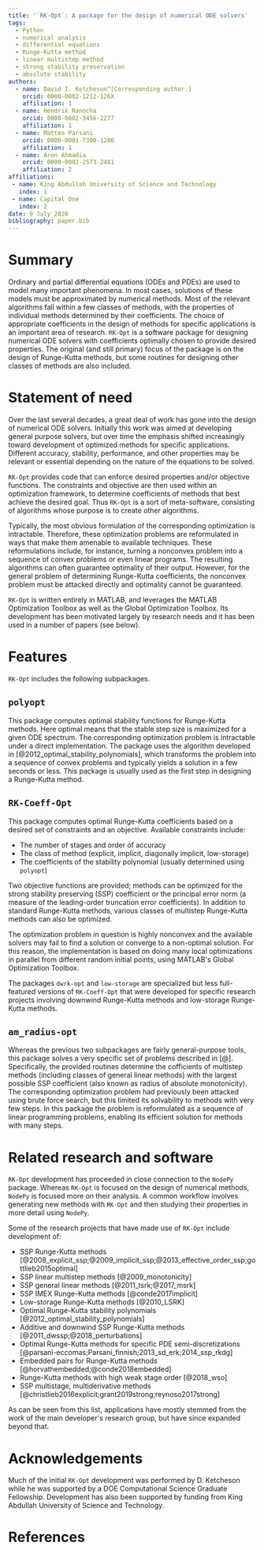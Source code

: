 ```yaml
---
title: '`RK-Opt`: A package for the design of numerical ODE solvers'
tags:
  - Python
  - numerical analysis
  - differential equations
  - Runge-Kutta method
  - linear multistep method
  - strong stability preservation
  - absolute stability
authors:
  - name: David I. Ketcheson^[Corresponding author.]
    orcid: 0000-0002-1212-126X
    affiliation: 1
  - name: Hendrik Ranocha
    orcid: 0000-0002-3456-2277
    affiliation: 1
  - name: Matteo Parsani
    orcid: 0000-0001-7300-1280
    affiliation: 1
  - name: Aron Ahmadia
    orcid: 0000-0002-2573-2481
    affiliation: 2
affiliations:
 - name: King Abdullah University of Science and Technology
   index: 1
 - name: Capital One
   index: 2
date: 9 July 2020
bibliography: paper.bib
---
```


# Summary

Ordinary and partial differential equations (ODEs and PDEs) are used to model
many important phenomena.  In most cases, solutions of these models must be
approximated by numerical methods.  Most of the relevant algorithms fall within
a few classes of methods, with the properties of individual methods determined
by their coefficients.  The choice of appropriate coefficients in the design of
methods for specific applications is an important area of research.
`RK-Opt` is a software package for designing numerical ODE solvers with
coefficients optimally chosen to provide desired properties.
The original (and still primary) focus of the package is on the design of
Runge-Kutta methods, but some routines for designing other classes of methods
are also included.

# Statement of need 

Over the last several decades, a great deal of work has gone into the design
of numerical ODE solvers.  Initially this work was aimed at developing general
purpose solvers, but over time the emphasis shifted increasingly toward
development of optimized methods for specific applications.  Different
accuracy, stability, performance, and other properties may be relevant or
essential depending on the nature of the equations to be solved.

`RK-Opt` provides code that can enforce desired properties and/or objective
functions.  The constraints and objective are then used within an optimization
framework, to determine coefficients of methods that best achieve the desired
goal.  Thus `RK-Opt` is a sort of meta-software, consisting of algorithms whose
purpose is to create other algorithms.

Typically, the most obvious formulation of the corresponding
optimization is intractable.  Therefore, these optimization problems
are reformulated in ways that make them amenable to available techniques.
These reformulations include, for instance, turning a nonconvex problem into
a sequence of convex problems or even linear programs.  The resulting algorithms
can often guarantee optimality of their output.  However, for the
general problem of determining Runge-Kutta coefficients, the nonconvex problem
must be attacked directly and optimality cannot be guaranteed.

`RK-Opt` is written entirely in MATLAB, and leverages the MATLAB Optimization
Toolbox as well as the Global Optimization Toolbox.
Its development has been motivated largely by research needs and
it has been used in a number of papers (see below).

# Features

`RK-Opt` includes the following subpackages.

## `polyopt`

This package computes optimal stability functions for Runge-Kutta methods.
Here optimal means that the stable step size is maximized for a given ODE
spectrum.  The corresponding optimization problem is intractable under a
direct implementation.  The package uses the algorithm developed in
[@2012_optimal_stability_polynomials], which transforms the problem into a
sequence of convex problems and typically yields a solution in a few seconds or
less.  This package is usually used as the first step in designing a
Runge-Kutta method.

## `RK-Coeff-Opt`

This package computes optimal Runge-Kutta coefficients based on a desired
set of constraints and an objective.  Available constraints include:

 - The number of stages and order of accuracy
 - The class of method (explicit, implicit, diagonally implicit, low-storage)
 - The coefficients of the stability polynomial (usually determined using `polyopt`)

Two objective functions are provided; methods can be optimized for the
strong stability preserving (SSP) coefficient or the principal error norm
(a measure of the leading-order truncation error coefficients).
In addition to standard Runge-Kutta methods, various classes of multistep
Runge-Kutta methods can also be optimized.

The optimization problem in question is highly nonconvex and the available
solvers may fail to find a solution or converge to a non-optimal solution.
For this reason, the implementation is based on doing many local optimizations
in parallel from different random initial points, using MATLAB's Global
Optimization Toolbox.

The packages `dwrk-opt` and `low-storage` are specialized but less full-featured
versions of `RK-Coeff-Opt` that were developed for specific research projects
involving downwind Runge-Kutta methods and low-storage Runge-Kutta methods.

## `am_radius-opt`

Whereas the previous two subpackages are fairly general-purpose tools,
this package solves a very specific set of problems described in
[@].  Specifically, the provided routines determine the cofficients of
multistep methods (including classes of general linear methods) with the
largest possible SSP coefficient (also known
as radius of absolute monotonicity).  The corresponding optimization problem
had previously been attacked using brute force search, but this limited
its solvability to methods with very few steps.  In this package the
problem is reformulated as a sequence of linear programming problems,
enabling its efficient solution for methods with many steps.


# Related research and software

`RK-Opt` development has proceeded in close connection to the `NodePy` package.
Whereas `RK-Opt` is focused on the design of numerical methods, `NodePy` is focused 
more on their analysis.  A common workflow involves generating new methods with
`RK-Opt` and then studying their properties in more detail using `NodePy`.

Some of the research projects that have made use of `RK-Opt` include development of:

 - SSP Runge-Kutta methods 
   [@2008_explicit_ssp;@2009_implicit_ssp;@2013_effective_order_ssp;gottlieb2015optimal]
 - SSP linear multistep methods [@2009_monotonicity]
 - SSP general linear methods [@2011_tsrk;@2017_msrk]
 - SSP IMEX Runge-Kutta methods [@conde2017implicit]
 - Low-storage Runge-Kutta methods [@2010_LSRK]
 - Optimal Runge-Kutta stability polynomials [@2012_optimal_stability_polynomials]
 - Additive and downwind SSP Runge-Kutta methods [@2011_dwssp;@2018_perturbations]
 - Optimal Runge-Kutta methods for specific PDE semi-discretizations [@parsani-eccomas;Parsani_finnish;2013_sd_erk;2014_ssp_rkdg]
 - Embedded pairs for Runge-Kutta methods [@horvathembedded;@conde2018embedded]
 - Runge-Kutta methods with high weak stage order [@2018_wso]
 - SSP multistage, multiderivative methods [@christlieb2016explicit;grant2019strong;reynoso2017strong]
 
As can be seen from this list, applications have mostly stemmed from the
work of the main developer's research group, but have since expanded
beyond that.

# Acknowledgements

Much of the initial `RK-Opt` development was performed by D. Ketcheson while
he was supported by a DOE Computational Science Graduate Fellowship.  Development
has also been supported by funding from King Abdullah University of Science and Technology.

# References
